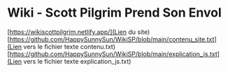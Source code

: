 # Wiki - Scott Pilgrim Prend Son Envol
[https://wikiscottpilgrim.netlify.app/](Lien du site)
[https://github.com/HappySunnySun/WikiSP/blob/main/contenu_site.txt](Lien vers le fichier texte contenu.txt)
[https://github.com/HappySunnySun/WikiSP/blob/main/explication_js.txt](Lien vers le fichier texte explication_js.txt)
